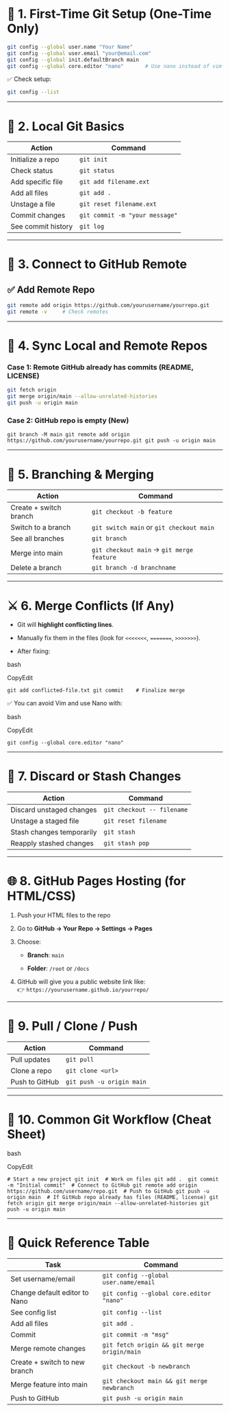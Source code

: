 # 🧰 1. First-Time Git Setup (One-Time Only)

```bash
git config --global user.name "Your Name" 
git config --global user.email "your@email.com" 
git config --global init.defaultBranch main 
git config --global core.editor "nano"       # Use nano instead of vim
```

✅ Check setup:

```bash
git config --list
```

---

# 📁 2. Local Git Basics

|Action|Command|
|---|---|
|Initialize a repo|`git init`|
|Check status|`git status`|
|Add specific file|`git add filename.ext`|
|Add all files|`git add .`|
|Unstage a file|`git reset filename.ext`|
|Commit changes|`git commit -m "your message"`|
|See commit history|`git log`|

---

# 🔗 3. Connect to GitHub Remote

## ✅ Add Remote Repo

```bash
git remote add origin https://github.com/yourusername/yourrepo.git 
git remote -v     # Check remotes
```

---

# 🔁 4. Sync Local and Remote Repos

### Case 1: Remote GitHub already has commits (README, LICENSE)

```bash
git fetch origin 
git merge origin/main --allow-unrelated-histories 
git push -u origin main
```

### Case 2: GitHub repo is empty (New)

`git branch -M main git remote add origin https://github.com/yourusername/yourrepo.git git push -u origin main`

---

# 🔀 5. Branching & Merging

|Action|Command|
|---|---|
|Create + switch branch|`git checkout -b feature`|
|Switch to a branch|`git switch main` or `git checkout main`|
|See all branches|`git branch`|
|Merge into main|`git checkout main` → `git merge feature`|
|Delete a branch|`git branch -d branchname`|

---

# ⚔️ 6. Merge Conflicts (If Any)

- Git will **highlight conflicting lines**.
    
- Manually fix them in the files (look for `<<<<<<<`, `=======`, `>>>>>>>`).
    
- After fixing:
    

bash

CopyEdit

`git add conflicted-file.txt git commit    # Finalize merge`

✅ You can avoid Vim and use Nano with:

bash

CopyEdit

`git config --global core.editor "nano"`

---

# 🧹 7. Discard or Stash Changes

|Action|Command|
|---|---|
|Discard unstaged changes|`git checkout -- filename`|
|Unstage a staged file|`git reset filename`|
|Stash changes temporarily|`git stash`|
|Reapply stashed changes|`git stash pop`|

---

# 🌐 8. GitHub Pages Hosting (for HTML/CSS)

1. Push your HTML files to the repo
    
2. Go to **GitHub → Your Repo → Settings → Pages**
    
3. Choose:
    
    - **Branch**: `main`
        
    - **Folder**: `/root` or `/docs`
        
4. GitHub will give you a public website link like:  
    👉 `https://yourusername.github.io/yourrepo/`
    

---

# 🚀 9. Pull / Clone / Push

|Action|Command|
|---|---|
|Pull updates|`git pull`|
|Clone a repo|`git clone <url>`|
|Push to GitHub|`git push -u origin main`|

---

# 📘 10. Common Git Workflow (Cheat Sheet)

bash

CopyEdit

`# Start a new project git init  # Work on files git add .  git commit -m "Initial commit"  # Connect to GitHub git remote add origin https://github.com/username/repo.git  # Push to GitHub git push -u origin main  # If GitHub repo already has files (README, license) git fetch origin git merge origin/main --allow-unrelated-histories git push -u origin main`

---

# 🧾 Quick Reference Table

|Task|Command|
|---|---|
|Set username/email|`git config --global user.name/email`|
|Change default editor to Nano|`git config --global core.editor "nano"`|
|See config list|`git config --list`|
|Add all files|`git add .`|
|Commit|`git commit -m "msg"`|
|Merge remote changes|`git fetch origin && git merge origin/main`|
|Create + switch to new branch|`git checkout -b newbranch`|
|Merge feature into main|`git checkout main && git merge newbranch`|
|Push to GitHub|`git push -u origin main`|